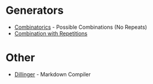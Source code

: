 # Generators
* [Combinatorics](https://planetcalc.com/3757/) - Possible Combinations (No Repeats)
* [Combination with Repetitions](https://www.dcode.fr/combinations-with-repetitions)

# Other
* [Dillinger](https://dillinger.io/) - Markdown Compiler
